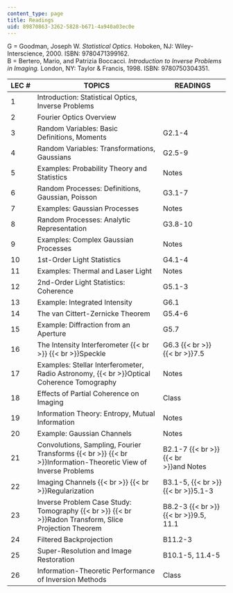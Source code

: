 ```yaml
---
content_type: page
title: Readings
uid: 89870863-3262-5828-b671-4a940a03ec0e
---
```


G = Goodman, Joseph W. _Statistical Optics._ Hoboken, NJ: Wiley-Interscience, 2000. ISBN: 9780471399162.  
B = Bertero, Mario, and Patrizia Boccacci. _Introduction to Inverse Problems in Imaging._ London, NY: Taylor & Francis, 1998. ISBN: 9780750304351.

| LEC # | TOPICS | READINGS |
| --- | --- | --- |
| 1 | Introduction: Statistical Optics, Inverse Problems | &nbsp; |
| 2 | Fourier Optics Overview | &nbsp; |
| 3 | Random Variables: Basic Definitions, Moments | G2.1-4 |
| 4 | Random Variables: Transformations, Gaussians | G2.5-9 |
| 5 | Examples: Probability Theory and Statistics | Notes |
| 6 | Random Processes: Definitions, Gaussian, Poisson | G3.1-7 |
| 7 | Examples: Gaussian Processes | Notes |
| 8 | Random Processes: Analytic Representation | G3.8-10 |
| 9 | Examples: Complex Gaussian Processes | Notes |
| 10 | 1st-Order Light Statistics | G4.1-4 |
| 11 | Examples: Thermal and Laser Light | Notes |
| 12 | 2nd-Order Light Statistics: Coherence | G5.1-3 |
| 13 | Example: Integrated Intensity | G6.1 |
| 14 | The van Cittert-Zernicke Theorem | G5.4-6 |
| 15 | Example: Diffraction from an Aperture | G5.7 |
| 16 | The Intensity Interferometer  {{< br >}}  {{< br >}}Speckle | G6.3  {{< br >}}  {{< br >}}7.5 |
| 17 | Examples: Stellar Interferometer, Radio Astronomy,  {{< br >}}Optical Coherence Tomography | Notes |
| 18 | Effects of Partial Coherence on Imaging | Class |
| 19 | Information Theory: Entropy, Mutual Information | Notes |
| 20 | Example: Gaussian Channels | Notes |
| 21 | Convolutions, Sampling, Fourier Transforms  {{< br >}}  {{< br >}}Information-Theoretic View of Inverse Problems | B2.1-7  {{< br >}}  {{< br >}}and Notes |
| 22 | Imaging Channels  {{< br >}}  {{< br >}}Regularization | B3.1-5,  {{< br >}}  {{< br >}}5.1-3 |
| 23 | Inverse Problem Case Study: Tomography  {{< br >}}  {{< br >}}Radon Transform, Slice Projection Theorem | B8.2-3  {{< br >}}  {{< br >}}9.5, 11.1 |
| 24 | Filtered Backprojection | B11.2-3 |
| 25 | Super-Resolution and Image Restoration | B10.1-5, 11.4-5 |
| 26 | Information-Theoretic Performance of Inversion Methods | Class